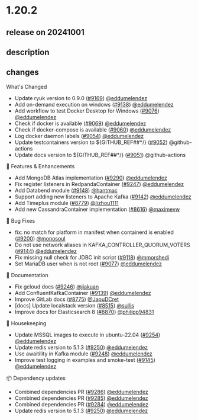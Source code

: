 # 1.20.2

## release on 20241001

## description

## changes

What's Changed

* Update ryuk version to 0.9.0 (<a class="issue-link js-issue-link" data-error-text="Failed to load title" data-id="2490355391" data-permission-text="Title is private" data-url="https://github.com/testcontainers/testcontainers-java/issues/9169" data-hovercard-type="pull_request" data-hovercard-url="/testcontainers/testcontainers-java/pull/9169/hovercard" href="https://github.com/testcontainers/testcontainers-java/pull/9169">#9169</a>) <a class="user-mention notranslate" data-hovercard-type="user" data-hovercard-url="/users/eddumelendez/hovercard" data-octo-click="hovercard-link-click" data-octo-dimensions="link_type:self" href="https://github.com/eddumelendez">@eddumelendez</a>
* Add on-demand execution on windows (<a class="issue-link js-issue-link" data-error-text="Failed to load title" data-id="2478890702" data-permission-text="Title is private" data-url="https://github.com/testcontainers/testcontainers-java/issues/9138" data-hovercard-type="pull_request" data-hovercard-url="/testcontainers/testcontainers-java/pull/9138/hovercard" href="https://github.com/testcontainers/testcontainers-java/pull/9138">#9138</a>) <a class="user-mention notranslate" data-hovercard-type="user" data-hovercard-url="/users/eddumelendez/hovercard" data-octo-click="hovercard-link-click" data-octo-dimensions="link_type:self" href="https://github.com/eddumelendez">@eddumelendez</a>
* Add workflow to test Docker Desktop for Windows (<a class="issue-link js-issue-link" data-error-text="Failed to load title" data-id="2461348708" data-permission-text="Title is private" data-url="https://github.com/testcontainers/testcontainers-java/issues/9076" data-hovercard-type="pull_request" data-hovercard-url="/testcontainers/testcontainers-java/pull/9076/hovercard" href="https://github.com/testcontainers/testcontainers-java/pull/9076">#9076</a>) <a class="user-mention notranslate" data-hovercard-type="user" data-hovercard-url="/users/eddumelendez/hovercard" data-octo-click="hovercard-link-click" data-octo-dimensions="link_type:self" href="https://github.com/eddumelendez">@eddumelendez</a>
* Check if docker is available (<a class="issue-link js-issue-link" data-error-text="Failed to load title" data-id="2451115325" data-permission-text="Title is private" data-url="https://github.com/testcontainers/testcontainers-java/issues/9069" data-hovercard-type="pull_request" data-hovercard-url="/testcontainers/testcontainers-java/pull/9069/hovercard" href="https://github.com/testcontainers/testcontainers-java/pull/9069">#9069</a>) <a class="user-mention notranslate" data-hovercard-type="user" data-hovercard-url="/users/eddumelendez/hovercard" data-octo-click="hovercard-link-click" data-octo-dimensions="link_type:self" href="https://github.com/eddumelendez">@eddumelendez</a>
* Check if docker-compose is available (<a class="issue-link js-issue-link" data-error-text="Failed to load title" data-id="2449308047" data-permission-text="Title is private" data-url="https://github.com/testcontainers/testcontainers-java/issues/9060" data-hovercard-type="pull_request" data-hovercard-url="/testcontainers/testcontainers-java/pull/9060/hovercard" href="https://github.com/testcontainers/testcontainers-java/pull/9060">#9060</a>) <a class="user-mention notranslate" data-hovercard-type="user" data-hovercard-url="/users/eddumelendez/hovercard" data-octo-click="hovercard-link-click" data-octo-dimensions="link_type:self" href="https://github.com/eddumelendez">@eddumelendez</a>
* Log docker daemon labels (<a class="issue-link js-issue-link" data-error-text="Failed to load title" data-id="2443495739" data-permission-text="Title is private" data-url="https://github.com/testcontainers/testcontainers-java/issues/9054" data-hovercard-type="pull_request" data-hovercard-url="/testcontainers/testcontainers-java/pull/9054/hovercard" href="https://github.com/testcontainers/testcontainers-java/pull/9054">#9054</a>) <a class="user-mention notranslate" data-hovercard-type="user" data-hovercard-url="/users/eddumelendez/hovercard" data-octo-click="hovercard-link-click" data-octo-dimensions="link_type:self" href="https://github.com/eddumelendez">@eddumelendez</a>
* Update testcontainers version to ${GITHUB_REF##*/} (<a class="issue-link js-issue-link" data-error-text="Failed to load title" data-id="2440303709" data-permission-text="Title is private" data-url="https://github.com/testcontainers/testcontainers-java/issues/9052" data-hovercard-type="pull_request" data-hovercard-url="/testcontainers/testcontainers-java/pull/9052/hovercard" href="https://github.com/testcontainers/testcontainers-java/pull/9052">#9052</a>) @github-actions
* Update docs version to ${GITHUB_REF##*/} (<a class="issue-link js-issue-link" data-error-text="Failed to load title" data-id="2440303618" data-permission-text="Title is private" data-url="https://github.com/testcontainers/testcontainers-java/issues/9051" data-hovercard-type="pull_request" data-hovercard-url="/testcontainers/testcontainers-java/pull/9051/hovercard" href="https://github.com/testcontainers/testcontainers-java/pull/9051">#9051</a>) @github-actions

🚀 Features & Enhancements

* Add MongoDB Atlas implementation (<a class="issue-link js-issue-link" data-error-text="Failed to load title" data-id="2557664350" data-permission-text="Title is private" data-url="https://github.com/testcontainers/testcontainers-java/issues/9290" data-hovercard-type="pull_request" data-hovercard-url="/testcontainers/testcontainers-java/pull/9290/hovercard" href="https://github.com/testcontainers/testcontainers-java/pull/9290">#9290</a>) <a class="user-mention notranslate" data-hovercard-type="user" data-hovercard-url="/users/eddumelendez/hovercard" data-octo-click="hovercard-link-click" data-octo-dimensions="link_type:self" href="https://github.com/eddumelendez">@eddumelendez</a>
* Fix register listeners in RedpandaContainer (<a class="issue-link js-issue-link" data-error-text="Failed to load title" data-id="2536734703" data-permission-text="Title is private" data-url="https://github.com/testcontainers/testcontainers-java/issues/9247" data-hovercard-type="pull_request" data-hovercard-url="/testcontainers/testcontainers-java/pull/9247/hovercard" href="https://github.com/testcontainers/testcontainers-java/pull/9247">#9247</a>) <a class="user-mention notranslate" data-hovercard-type="user" data-hovercard-url="/users/eddumelendez/hovercard" data-octo-click="hovercard-link-click" data-octo-dimensions="link_type:self" href="https://github.com/eddumelendez">@eddumelendez</a>
* Add Databend module (<a class="issue-link js-issue-link" data-error-text="Failed to load title" data-id="2486147473" data-permission-text="Title is private" data-url="https://github.com/testcontainers/testcontainers-java/issues/9148" data-hovercard-type="pull_request" data-hovercard-url="/testcontainers/testcontainers-java/pull/9148/hovercard" href="https://github.com/testcontainers/testcontainers-java/pull/9148">#9148</a>) <a class="user-mention notranslate" data-hovercard-type="user" data-hovercard-url="/users/hantmac/hovercard" data-octo-click="hovercard-link-click" data-octo-dimensions="link_type:self" href="https://github.com/hantmac">@hantmac</a>
* Support adding new listeners to Apache Kafka (<a class="issue-link js-issue-link" data-error-text="Failed to load title" data-id="2484064820" data-permission-text="Title is private" data-url="https://github.com/testcontainers/testcontainers-java/issues/9142" data-hovercard-type="pull_request" data-hovercard-url="/testcontainers/testcontainers-java/pull/9142/hovercard" href="https://github.com/testcontainers/testcontainers-java/pull/9142">#9142</a>) <a class="user-mention notranslate" data-hovercard-type="user" data-hovercard-url="/users/eddumelendez/hovercard" data-octo-click="hovercard-link-click" data-octo-dimensions="link_type:self" href="https://github.com/eddumelendez">@eddumelendez</a>
* Add Timeplus module (<a class="issue-link js-issue-link" data-error-text="Failed to load title" data-id="2352989921" data-permission-text="Title is private" data-url="https://github.com/testcontainers/testcontainers-java/issues/8779" data-hovercard-type="pull_request" data-hovercard-url="/testcontainers/testcontainers-java/pull/8779/hovercard" href="https://github.com/testcontainers/testcontainers-java/pull/8779">#8779</a>) <a class="user-mention notranslate" data-hovercard-type="user" data-hovercard-url="/users/lizhou1111/hovercard" data-octo-click="hovercard-link-click" data-octo-dimensions="link_type:self" href="https://github.com/lizhou1111">@lizhou1111</a>
* Add new CassandraContainer implementation (<a class="issue-link js-issue-link" data-error-text="Failed to load title" data-id="2291385927" data-permission-text="Title is private" data-url="https://github.com/testcontainers/testcontainers-java/issues/8616" data-hovercard-type="pull_request" data-hovercard-url="/testcontainers/testcontainers-java/pull/8616/hovercard" href="https://github.com/testcontainers/testcontainers-java/pull/8616">#8616</a>) <a class="user-mention notranslate" data-hovercard-type="user" data-hovercard-url="/users/maximevw/hovercard" data-octo-click="hovercard-link-click" data-octo-dimensions="link_type:self" href="https://github.com/maximevw">@maximevw</a>

🐛 Bug Fixes

* fix: no match for platform in manifest when containerd is enabled (<a class="issue-link js-issue-link" data-error-text="Failed to load title" data-id="2514144334" data-permission-text="Title is private" data-url="https://github.com/testcontainers/testcontainers-java/issues/9200" data-hovercard-type="pull_request" data-hovercard-url="/testcontainers/testcontainers-java/pull/9200/hovercard" href="https://github.com/testcontainers/testcontainers-java/pull/9200">#9200</a>) <a class="user-mention notranslate" data-hovercard-type="user" data-hovercard-url="/users/monosoul/hovercard" data-octo-click="hovercard-link-click" data-octo-dimensions="link_type:self" href="https://github.com/monosoul">@monosoul</a>
* Do not use network aliases in KAFKA_CONTROLLER_QUORUM_VOTERS (<a class="issue-link js-issue-link" data-error-text="Failed to load title" data-id="2484080810" data-permission-text="Title is private" data-url="https://github.com/testcontainers/testcontainers-java/issues/9144" data-hovercard-type="pull_request" data-hovercard-url="/testcontainers/testcontainers-java/pull/9144/hovercard" href="https://github.com/testcontainers/testcontainers-java/pull/9144">#9144</a>) <a class="user-mention notranslate" data-hovercard-type="user" data-hovercard-url="/users/eddumelendez/hovercard" data-octo-click="hovercard-link-click" data-octo-dimensions="link_type:self" href="https://github.com/eddumelendez">@eddumelendez</a>
* Fix missing null check for JDBC init script (<a class="issue-link js-issue-link" data-error-text="Failed to load title" data-id="2467641216" data-permission-text="Title is private" data-url="https://github.com/testcontainers/testcontainers-java/issues/9118" data-hovercard-type="pull_request" data-hovercard-url="/testcontainers/testcontainers-java/pull/9118/hovercard" href="https://github.com/testcontainers/testcontainers-java/pull/9118">#9118</a>) <a class="user-mention notranslate" data-hovercard-type="user" data-hovercard-url="/users/mmorshedi/hovercard" data-octo-click="hovercard-link-click" data-octo-dimensions="link_type:self" href="https://github.com/mmorshedi">@mmorshedi</a>
* Set MariaDB user when is not root (<a class="issue-link js-issue-link" data-error-text="Failed to load title" data-id="2461854090" data-permission-text="Title is private" data-url="https://github.com/testcontainers/testcontainers-java/issues/9077" data-hovercard-type="pull_request" data-hovercard-url="/testcontainers/testcontainers-java/pull/9077/hovercard" href="https://github.com/testcontainers/testcontainers-java/pull/9077">#9077</a>) <a class="user-mention notranslate" data-hovercard-type="user" data-hovercard-url="/users/eddumelendez/hovercard" data-octo-click="hovercard-link-click" data-octo-dimensions="link_type:self" href="https://github.com/eddumelendez">@eddumelendez</a>

📖 Documentation

* Fix gcloud docs (<a class="issue-link js-issue-link" data-error-text="Failed to load title" data-id="2536020497" data-permission-text="Title is private" data-url="https://github.com/testcontainers/testcontainers-java/issues/9246" data-hovercard-type="pull_request" data-hovercard-url="/testcontainers/testcontainers-java/pull/9246/hovercard" href="https://github.com/testcontainers/testcontainers-java/pull/9246">#9246</a>) <a class="user-mention notranslate" data-hovercard-type="user" data-hovercard-url="/users/jiakuan/hovercard" data-octo-click="hovercard-link-click" data-octo-dimensions="link_type:self" href="https://github.com/jiakuan">@jiakuan</a>
* Add ConfluentKafkaContainer (<a class="issue-link js-issue-link" data-error-text="Failed to load title" data-id="2479641237" data-permission-text="Title is private" data-url="https://github.com/testcontainers/testcontainers-java/issues/9139" data-hovercard-type="pull_request" data-hovercard-url="/testcontainers/testcontainers-java/pull/9139/hovercard" href="https://github.com/testcontainers/testcontainers-java/pull/9139">#9139</a>) <a class="user-mention notranslate" data-hovercard-type="user" data-hovercard-url="/users/eddumelendez/hovercard" data-octo-click="hovercard-link-click" data-octo-dimensions="link_type:self" href="https://github.com/eddumelendez">@eddumelendez</a>
* Improve GitLab docs (<a class="issue-link js-issue-link" data-error-text="Failed to load title" data-id="2348883247" data-permission-text="Title is private" data-url="https://github.com/testcontainers/testcontainers-java/issues/8775" data-hovercard-type="pull_request" data-hovercard-url="/testcontainers/testcontainers-java/pull/8775/hovercard" href="https://github.com/testcontainers/testcontainers-java/pull/8775">#8775</a>) <a class="user-mention notranslate" data-hovercard-type="user" data-hovercard-url="/users/JapuDCret/hovercard" data-octo-click="hovercard-link-click" data-octo-dimensions="link_type:self" href="https://github.com/JapuDCret">@JapuDCret</a>
* [docs] Update localstack version (<a class="issue-link js-issue-link" data-error-text="Failed to load title" data-id="2229834576" data-permission-text="Title is private" data-url="https://github.com/testcontainers/testcontainers-java/issues/8515" data-hovercard-type="pull_request" data-hovercard-url="/testcontainers/testcontainers-java/pull/8515/hovercard" href="https://github.com/testcontainers/testcontainers-java/pull/8515">#8515</a>) <a class="user-mention notranslate" data-hovercard-type="user" data-hovercard-url="/users/sullis/hovercard" data-octo-click="hovercard-link-click" data-octo-dimensions="link_type:self" href="https://github.com/sullis">@sullis</a>
* Improve docs for Elasticsearch 8 (<a class="issue-link js-issue-link" data-error-text="Failed to load title" data-id="2400753135" data-permission-text="Title is private" data-url="https://github.com/testcontainers/testcontainers-java/issues/8870" data-hovercard-type="pull_request" data-hovercard-url="/testcontainers/testcontainers-java/pull/8870/hovercard" href="https://github.com/testcontainers/testcontainers-java/pull/8870">#8870</a>) <a class="user-mention notranslate" data-hovercard-type="user" data-hovercard-url="/users/philipp94831/hovercard" data-octo-click="hovercard-link-click" data-octo-dimensions="link_type:self" href="https://github.com/philipp94831">@philipp94831</a>

🧹 Housekeeping

* Update MSSQL images to execute in ubuntu-22.04 (<a class="issue-link js-issue-link" data-error-text="Failed to load title" data-id="2537488226" data-permission-text="Title is private" data-url="https://github.com/testcontainers/testcontainers-java/issues/9254" data-hovercard-type="pull_request" data-hovercard-url="/testcontainers/testcontainers-java/pull/9254/hovercard" href="https://github.com/testcontainers/testcontainers-java/pull/9254">#9254</a>) <a class="user-mention notranslate" data-hovercard-type="user" data-hovercard-url="/users/eddumelendez/hovercard" data-octo-click="hovercard-link-click" data-octo-dimensions="link_type:self" href="https://github.com/eddumelendez">@eddumelendez</a>
* Update redis version to 5.1.3 (<a class="issue-link js-issue-link" data-error-text="Failed to load title" data-id="2536974294" data-permission-text="Title is private" data-url="https://github.com/testcontainers/testcontainers-java/issues/9250" data-hovercard-type="pull_request" data-hovercard-url="/testcontainers/testcontainers-java/pull/9250/hovercard" href="https://github.com/testcontainers/testcontainers-java/pull/9250">#9250</a>) <a class="user-mention notranslate" data-hovercard-type="user" data-hovercard-url="/users/eddumelendez/hovercard" data-octo-click="hovercard-link-click" data-octo-dimensions="link_type:self" href="https://github.com/eddumelendez">@eddumelendez</a>
* Use awaitility in Kafka module (<a class="issue-link js-issue-link" data-error-text="Failed to load title" data-id="2536792354" data-permission-text="Title is private" data-url="https://github.com/testcontainers/testcontainers-java/issues/9248" data-hovercard-type="pull_request" data-hovercard-url="/testcontainers/testcontainers-java/pull/9248/hovercard" href="https://github.com/testcontainers/testcontainers-java/pull/9248">#9248</a>) <a class="user-mention notranslate" data-hovercard-type="user" data-hovercard-url="/users/eddumelendez/hovercard" data-octo-click="hovercard-link-click" data-octo-dimensions="link_type:self" href="https://github.com/eddumelendez">@eddumelendez</a>
* Improve test logging in examples and smoke-test (<a class="issue-link js-issue-link" data-error-text="Failed to load title" data-id="2484083697" data-permission-text="Title is private" data-url="https://github.com/testcontainers/testcontainers-java/issues/9145" data-hovercard-type="pull_request" data-hovercard-url="/testcontainers/testcontainers-java/pull/9145/hovercard" href="https://github.com/testcontainers/testcontainers-java/pull/9145">#9145</a>) <a class="user-mention notranslate" data-hovercard-type="user" data-hovercard-url="/users/eddumelendez/hovercard" data-octo-click="hovercard-link-click" data-octo-dimensions="link_type:self" href="https://github.com/eddumelendez">@eddumelendez</a>

📦 Dependency updates

* Combined dependencies PR (<a class="issue-link js-issue-link" data-error-text="Failed to load title" data-id="2546339043" data-permission-text="Title is private" data-url="https://github.com/testcontainers/testcontainers-java/issues/9286" data-hovercard-type="pull_request" data-hovercard-url="/testcontainers/testcontainers-java/pull/9286/hovercard" href="https://github.com/testcontainers/testcontainers-java/pull/9286">#9286</a>) <a class="user-mention notranslate" data-hovercard-type="user" data-hovercard-url="/users/eddumelendez/hovercard" data-octo-click="hovercard-link-click" data-octo-dimensions="link_type:self" href="https://github.com/eddumelendez">@eddumelendez</a>
* Combined dependencies PR (<a class="issue-link js-issue-link" data-error-text="Failed to load title" data-id="2546137136" data-permission-text="Title is private" data-url="https://github.com/testcontainers/testcontainers-java/issues/9285" data-hovercard-type="pull_request" data-hovercard-url="/testcontainers/testcontainers-java/pull/9285/hovercard" href="https://github.com/testcontainers/testcontainers-java/pull/9285">#9285</a>) <a class="user-mention notranslate" data-hovercard-type="user" data-hovercard-url="/users/eddumelendez/hovercard" data-octo-click="hovercard-link-click" data-octo-dimensions="link_type:self" href="https://github.com/eddumelendez">@eddumelendez</a>
* Combined dependencies PR (<a class="issue-link js-issue-link" data-error-text="Failed to load title" data-id="2546060095" data-permission-text="Title is private" data-url="https://github.com/testcontainers/testcontainers-java/issues/9284" data-hovercard-type="pull_request" data-hovercard-url="/testcontainers/testcontainers-java/pull/9284/hovercard" href="https://github.com/testcontainers/testcontainers-java/pull/9284">#9284</a>) <a class="user-mention notranslate" data-hovercard-type="user" data-hovercard-url="/users/eddumelendez/hovercard" data-octo-click="hovercard-link-click" data-octo-dimensions="link_type:self" href="https://github.com/eddumelendez">@eddumelendez</a>
* Update redis version to 5.1.3 (<a class="issue-link js-issue-link" data-error-text="Failed to load title" data-id="2536974294" data-permission-text="Title is private" data-url="https://github.com/testcontainers/testcontainers-java/issues/9250" data-hovercard-type="pull_request" data-hovercard-url="/testcontainers/testcontainers-java/pull/9250/hovercard" href="https://github.com/testcontainers/testcontainers-java/pull/9250">#9250</a>) <a class="user-mention notranslate" data-hovercard-type="user" data-hovercard-url="/users/eddumelendez/hovercard" data-octo-click="hovercard-link-click" data-octo-dimensions="link_type:self" href="https://github.com/eddumelendez">@eddumelendez</a>

